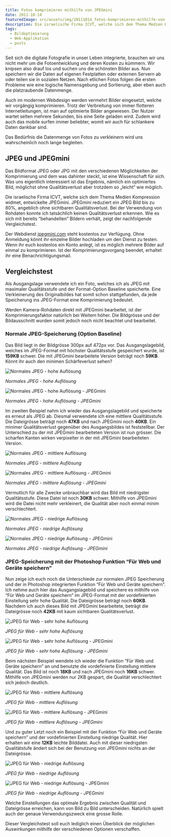 ```yaml
---
title: Fotos komprimieren mithilfe von JPEGmini
date: 2011-10-14
featuredImage: src/assets/img/20111014_fotos-komprimieren-mithilfe-von-jpegmini_0.jpg
description: Die israelische Firma ICVT, welche sich dem Thema Medien Kompression widmet, entwickelte JPEGmini. JPEGmini reduziert ein JPEG Bild bis zu 80%, angeblich ohne sichtbaren Qualitätsverlust.
tags:
  - Bildoptimierung
  - Web-Applikation
  - posts
---
```

Seit sich die digitale Fotografie in unser Leben integrierte, brauchen wir uns nicht mehr um die Fotoentwicklung und deren Kosten zu kümmern. Wir knipsen also drauf los und suchen uns die schönsten Bilder aus. Nun speichern wir die Daten auf eigenen Festplatten oder externen Servern ab oder teilen sie in sozialen Netzen. Nach etlichen Fotos folgen die ersten Probleme wie eine logische Namensgebung und Sortierung, aber eben auch die platzraubende Datenmenge.

Auch im modernen Webdesign werden vermehrt Bilder eingesetzt, welche wir vorgängig komprimieren. Trotz der Verbreitung von immer flotteren Internetleitungen, ist man auf optimierte Bilder angewiesen. Der Nutzer wartet selten mehrere Sekunden, bis eine Seite geladen wird. Zudem wird auch das mobile surfen immer beliebter, womit wir auch für schlankere Daten dankbar sind.

Das Bedürfnis die Datenmenge von Fotos zu verkleinern wird uns wahrscheinlich noch lange begleiten.

## JPEG und JPEGmini

Das Bildformat JPEG oder JPG mit den verschiedenen Möglichkeiten der Komprimierung und dem was dahinter steckt, ist eine Wissenschaft für sich. Was uns eigentlich interessiert ist das Ergebnis, nämlich ein optimiertes Bild, möglichst ohne Qualitätsverlust aber trotzdem so „leicht“ wie möglich.

Die israelische Firma ICVT, welche sich dem Thema Medien Kompression widmet, entwickelte JPEGmini. JPEGmini reduziert ein JPEG Bild bis zu 80%, angeblich ohne sichtbaren Qualitätsverlust. Bei der Verwendung von Rohdaten konnte ich tatsächlich keinen Qualitätsverlust erkennen. Wie es sich mit bereits “behandelten” Bildern verhält, zeigt der nachfolgende Vergleichstest.

Der Webdienst [jpegmini.com](https://www.jpegmini.com/) steht kostenlos zur Verfügung. Ohne Anmeldung könnt ihr einzelne Bilder hochladen um den Dienst zu testen. Wenn ihr euch kostenlos ein Konto anlegt, ist es möglich mehrere Bilder auf einmal zu komprimieren. Ist der Komprimierungsvorgang beendet, erhaltet ihr eine Benachrichtigungsmail.

## Vergleichstest

Als Ausgangslage verwendete ich ein Foto, welches ich als JPEG mit maximaler Qualitätsstufe und der Format-Option Baseline speicherte. Eine Verkleinerung des Originalbildes hat somit schon stattgefunden, da jede Speicherung ins JPEG-Format eine Komprimierung bedeutet.

Werden Kamera-Rohdaten direkt mit JPEGmini bearbeitet, ist der Komprimierungsfaktor natürlich bei Weitem höher. Die Bildgrösse und der Bildausschnitt wurden somit jedoch noch nicht beachtet und bearbeitet.

### Normale JPEG-Speicherung (Option Baseline)

Das Bild liegt in der Bildgrösse 300px auf 472px vor. Das Ausgangslagebild, welches im JPEG-Format mit höchster Qualitätsstufe gespeichert wurde, ist **159KB** schwer. Die mit JPEGmini bearbeitete Version beträgt noch **59KB**. Könnt ihr auch den minimen Schärfeverlust sehen?

![Normales JPEG - hohe Auflösung](src/assets/img/20111014_fotos-komprimieren-mithilfe-von-jpegmini_1.jpg)

_Normales JPEG - hohe Auflösung_

![Normales JPEG - hohe Auflösung - JPEGmini](src/assets/img/20111014_fotos-komprimieren-mithilfe-von-jpegmini_2.jpg)

_Normales JPEG - hohe Auflösung - JPEGmini_

Im zweiten Beispiel nahm ich wieder das Ausgangslagebild und speicherte es erneut als JPEG ab. Diesmal verwendete ich eine mittlere Qualitätsstufe. Die Dateigrösse beträgt noch **47KB** und nach JPEGmini noch **40KB**. Ein minimer Qualitätsverlust gegenüber des Ausgangsbildes ist feststellbar. Der Unterschied zu der mit JPEGmini bearbeiteten Version ist nun grösser. Die scharfen Kanten wirken verpixelter in der mit JPEGmini bearbeiteten Version.

![Normales JPEG - mittlere Auflösung](src/assets/img/20111014_fotos-komprimieren-mithilfe-von-jpegmini_3.jpg)

_Normales JPEG - mittlere Auflösung_

![Normales JPEG - mittlere Auflösung - JPEGmini](src/assets/img/20111014_fotos-komprimieren-mithilfe-von-jpegmini_4.jpg)

_Normales JPEG - mittlere Auflösung - JPEGmini_

Vermutlich für alle Zwecke unbrauchbar wird das Bild mit niedrigster Qualitätsstufe. Diese Datei ist noch **30KB** schwer. Mithilfe von JPEGmini wird die Datei nicht mehr verkleinert, die Qualität aber noch einmal minim verschlechtert.

![Normales JPEG - niedrige Auflösung](src/assets/img/20111014_fotos-komprimieren-mithilfe-von-jpegmini_5.jpg)

_Normales JPEG - niedrige Auflösung_

![Normales JPEG - niedrige Auflösung - JPEGmini](src/assets/img/20111014_fotos-komprimieren-mithilfe-von-jpegmini_6.jpg)

_Normales JPEG - niedrige Auflösung - JPEGmini_

### JPEG-Speicherung mit der Photoshop Funktion “Für Web und Geräte speichern”

Nun zeige ich euch noch die Unterschiede zur normalen JPEG Speicherung und der in Photoshop integrierten Funktion “Für Web und Geräte speichern”. Ich nehme auch hier das Ausgangslagebild und speichere es mithilfe von “Für Web und Geräte speichern” im JPEG-Format mit der vordefinierten Einstellung sehr hohe Qualität. Die Dateigrösse beträgt noch **60KB**. Nachdem ich auch dieses Bild mit JPEGmini bearbeitete, beträgt die Dateigrösse noch **42KB** mit kaum sichtbaren Qualitätsverlust.

![JPEG für Web - sehr hohe Auflösung](src/assets/img/20111014_fotos-komprimieren-mithilfe-von-jpegmini_7.jpg)

_JPEG für Web - sehr hohe Auflösung_

![JPEG für Web - sehr hohe Auflösung - JPEGmini](src/assets/img/20111014_fotos-komprimieren-mithilfe-von-jpegmini_8.jpg)

_JPEG für Web - sehr hohe Auflösung - JPEGmini_

Beim nächsten Beispiel wendete ich wieder die Funktion “Für Web und Geräte speichern” an und benutzte die vordefinierte Einstellung mittlere Qualität. Das Bild ist noch **18KB** und nach JPEGmini noch **16KB** schwer. Mithilfe von JPEGmini werden nur 2KB gespart, die Qualität verschlechtert sich jedoch deutlich.

![JPEG für Web - mittlere Auflösung](src/assets/img/20111014_fotos-komprimieren-mithilfe-von-jpegmini_9.jpg)

_JPEG für Web - mittlere Auflösung_

![JPEG für Web - mittlere Auflösung - JPEGmini](src/assets/img/20111014_fotos-komprimieren-mithilfe-von-jpegmini_10.jpg)

_JPEG für Web - mittlere Auflösung - JPEGmini_

Und zu guter Letzt noch ein Beispiel mit der Funktion “Für Web und Geräte speichern” und der vordefinierten Einstellung niedrige Qualität. Hier erhalten wir eine **12KB** leichte Bilddatei. Auch mit dieser niedrigsten Qualitätstufe ändert sich bei der Benutzung von JPEGmini nichts an der Dateigrösse.

![JPEG für Web - niedrige Auflösung](src/assets/img/20111014_fotos-komprimieren-mithilfe-von-jpegmini_11.jpg)

_JPEG für Web - niedrige Auflösung_

![JPEG für Web - niedrige Auflösung - JPEGmini](src/assets/img/20111014_fotos-komprimieren-mithilfe-von-jpegmini_12.jpg)

_JPEG für Web - niedrige Auflösung - JPEGmini_

Welche Einstellungen das optimale Ergebnis zwischen Qualität und Dateigrösse erreichen, kann von Bild zu Bild unterscheiden. Natürlich spielt auch der genaue Verwendungszweck eine grosse Rolle.

Dieser Vergleichstest soll euch lediglich einen Überblick der möglichen Auswirkungen mithilfe der verschiedenen Optionen verschaffen.

